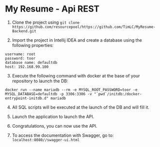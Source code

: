 My Resume - Api REST
=====

1. Clone the project using `git clone https://github.com/resourcepool/https://github.com/TimLC/MyResume-Backend.git`

2. Import the project in Intellij IDEA and create a database using the following properties:
````
username: root
password: toor
database name: defaultdb
host: 192.168.99.100
````

3. Execute the following command with docker at the base of your repository to launch the DB:
```
docker run --name mariadb --rm -e MYSQL_ROOT_PASSWORD=toor -e MYSQL_DATABASE=defaultdb -p 3306:3306 -v "`pwd`/initdb:/docker-entrypoint-initdb.d" mariadb
```

4. All SQL scripts will be executed at the launch of the DB and will fill it.

5. Launch the application to launch the API.

6. Congratulations, you can now use the API.

7. To access the documentation with Swagger, go to: `localhost:8080//swagger-ui.html`
